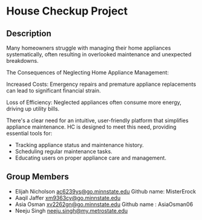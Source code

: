 # House Checkup Project

## Description
Many homeowners struggle with managing their home appliances systematically, often resulting in overlooked maintenance and unexpected breakdowns.

The Consequences of Neglecting Home Appliance Management:

Increased Costs: Emergency repairs and premature appliance replacements can lead to significant financial strain.

Loss of Efficiency: Neglected appliances often consume more energy, driving up utility bills.

There's a clear need for an intuitive, user-friendly platform that simplifies appliance maintenance. HC is designed to meet this need, providing essential tools for:
- Tracking appliance status and maintenance history.
- Scheduling regular maintenance tasks.
- Educating users on proper appliance care and management.

## Group Members

- Elijah Nicholson <ac6239ys@go.minnstate.edu> Github name: MisterErock
- Aaqil Jaffer <xm9363cy@go.minnstate.edu>
- Asia Osman <xv2262gn@go.minnstate.edu>   Github name : AsiaOsman06
- Neeju Singh <neeju.singh@my.metrostate.edu>
